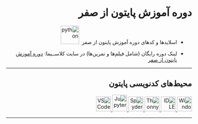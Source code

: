 <div style="direction: rtl; text-align: right">

#   دوره آموزش پایتون از صفر
- اسلایدها و کدهای دوره آموزش پایتون از صفر  <a href="https://python.org/"><img src="https://upload.wikimedia.org/wikipedia/commons/thumb/0/0a/Python.svg/1200px-Python.svg.png" alt="python" width="50" height="50"/></a>

- لینک دوره رایگان (شامل فیلم‌ها و تمرین‌ها) در سایت کلاســیما: <a href="https://klassima.ir/courses/python-from-zero/">دوره آموزش پایتون از صفر</a>

<hr class="rounded">

## محیط‌های کدنویسی پایتون

<a href="https://docs.microsoft.com/en-us/windows/terminal/get-started">
  <img src="https://upload.wikimedia.org/wikipedia/commons/0/01/Windows_Terminal_Logo_256x256.png" alt="Windows Terminal" title="Windows Terminal" width="40" height="40"/> </a>
<a href="https://www.python.org/">
  <img src="https://upload.wikimedia.org/wikipedia/commons/thumb/8/82/Text-x-python.svg/72px-Text-x-python.svg.png" alt="IDLE" title="IDLE" width="40" height="40"/> </a>
<a href="https://thonny.org/">
  <img src="https://upload.wikimedia.org/wikipedia/commons/e/e2/Thonny_logo.png" alt="Thonny" title="Thonny" width="40" height="40"/> </a>
<a href="https://www.spyder-ide.org/">
  <img src="https://upload.wikimedia.org/wikipedia/commons/thumb/7/7e/Spyder_logo.svg/800px-Spyder_logo.svg.png" alt="Spyder" title="Spyder" width="40" height="40"> </a>
<a href="https://jupyter.org/">
  <img src="https://upload.wikimedia.org/wikipedia/commons/thumb/3/38/Jupyter_logo.svg/1200px-Jupyter_logo.svg.png" alt="Jupyter" title="Jupyter" width="40" height="45"/>  </a>
<a href="https://code.visualstudio.com/">
  <img src="https://img.icons8.com/color/48/000000/visual-studio-code-2019.png" alt="VS Code" title="VS Code" width="40" height="40"/>  </a>

<hr class="rounded">

</div>

